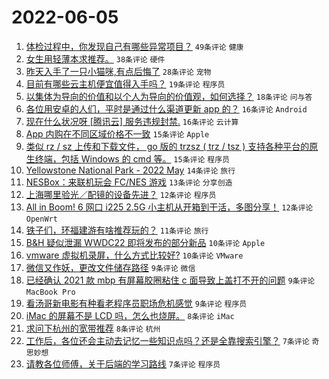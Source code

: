 # 2022-06-05

1. [体检过程中，你发现自己有哪些异常项目？](https://www.v2ex.com/t/857329) `49条评论` `健康`
1. [女生用轻薄本求推荐。](https://www.v2ex.com/t/857325) `38条评论` `硬件`
1. [昨天入手了一只小猫咪,有点后悔了](https://www.v2ex.com/t/857385) `28条评论` `宠物`
1. [目前有哪些云主机便宜值得入手吗？](https://www.v2ex.com/t/857342) `19条评论` `程序员`
1. [以集体为导向的价值和以个人为导向的价值观，如何选择？](https://www.v2ex.com/t/857341) `18条评论` `问与答`
1. [各位用安卓的人们，平时是通过什么渠道更新 app 的？](https://www.v2ex.com/t/857373) `16条评论` `Android`
1. [现在什么状况呀 [腾讯云] 服务违规封禁.](https://www.v2ex.com/t/857334) `16条评论` `云计算`
1. [App 内购在不同区域价格不一致](https://www.v2ex.com/t/857374) `15条评论` `Apple`
1. [类似 rz / sz 上传和下载文件， go 版的 trzsz ( trz / tsz ) 支持各种平台的原生终端，包括 Windows 的 cmd 等。](https://www.v2ex.com/t/857337) `15条评论` `程序员`
1. [Yellowstone National Park - 2022 May](https://www.v2ex.com/t/857323) `14条评论` `旅行`
1. [NESBox：来联机玩会 FC/NES 游戏](https://www.v2ex.com/t/857352) `13条评论` `分享创造`
1. [上海哪里验光／配镜的设备先进？](https://www.v2ex.com/t/857389) `12条评论` `程序员`
1. [All in Boom! 6 网口 i225 2.5G 小主机从开箱到干活，多图分享！](https://www.v2ex.com/t/857328) `12条评论` `OpenWrt`
1. [铁子们，环福建游有啥推荐玩的？](https://www.v2ex.com/t/857336) `11条评论` `旅行`
1. [B&H 疑似泄漏 WWDC22 即将发布的部分新品](https://www.v2ex.com/t/857369) `10条评论` `Apple`
1. [vmware 虚拟机录屏，什么方式比较好?](https://www.v2ex.com/t/857346) `10条评论` `VMware`
1. [微信又作妖，更改文件储存路径](https://www.v2ex.com/t/857383) `9条评论` `微信`
1. [已经确认 2021 款 mbp 有屏幕胶圈粘住 c 面导致上盖打不开的问题](https://www.v2ex.com/t/857356) `9条评论` `MacBook Pro`
1. [看汤哥新电影有种看老程序员职场危机感觉](https://www.v2ex.com/t/857339) `9条评论` `程序员`
1. [iMac 的屏幕不是 LCD 吗，怎么也烧屏。](https://www.v2ex.com/t/857366) `8条评论` `iMac`
1. [求问下杭州的宽带推荐](https://www.v2ex.com/t/857350) `8条评论` `杭州`
1. [工作后，各位还会主动去记忆一些知识点吗？还是全靠搜索引擎？](https://www.v2ex.com/t/857363) `7条评论` `奇思妙想`
1. [请教各位师傅，关于后端的学习路线](https://www.v2ex.com/t/857332) `7条评论` `程序员`
